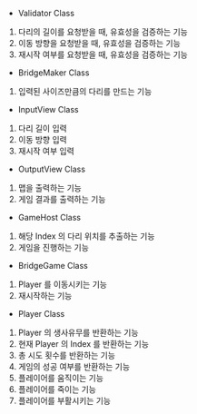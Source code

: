 - Validator Class
1. 다리의 길이를 요청받을 때, 유효성을 검증하는 기능
2. 이동 방향을 요청받을 때, 유효성을 검증하는 기능
3. 재시작 여부를 요청받을 때, 유효성을 검증하는 기능

- BridgeMaker Class
1. 입력된 사이즈만큼의 다리를 만드는 기능

- InputView Class
1. 다리 길이 입력
2. 이동 방향 입력
3. 재시작 여부 입력

- OutputView Class
1. 맵을 출력하는 기능
2. 게임 결과를 출력하는 기능

- GameHost Class
1. 해당 Index 의 다리 위치를 추출하는 기능
2. 게임을 진행하는 기능

- BridgeGame Class
1. Player 를 이동시키는 기능
2. 재시작하는 기능

- Player Class
1. Player 의 생사유무를 반환하는 기능
2. 현재 Player 의 Index 를 반환하는 기능
3. 총 시도 횟수를 반환하는 기능
4. 게임의 성공 여부를 반환하는 기능
5. 플레이어를 움직이는 기능
6. 플레이어를 죽이는 기능
7. 플레이어를 부활시키는 기능